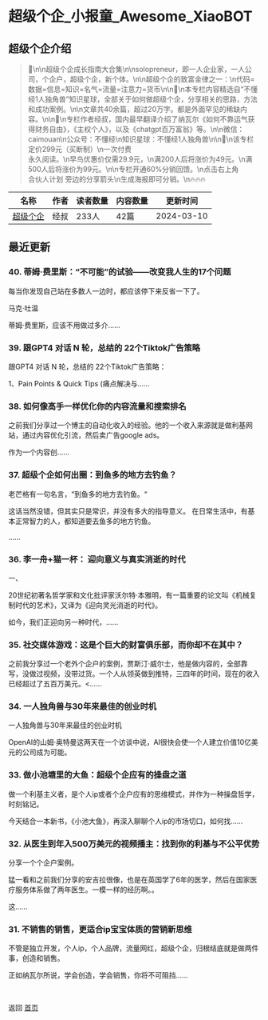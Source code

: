 # 超级个企_小报童_Awesome_XiaoBOT

## 超级个企介绍
> 🦄\n\n超级个企成长指南大合集\n\nsolopreneur，即一人企业家，一人公司，个企户，超级个企，新个体。\n\n超级个企的致富金律之一：\n代码=数据=信息=知识=名气=流量=注意力=货币\n\n🦄\n本专栏内容精选自“不懂经1人独角兽”知识星球，全部关于如何做超级个企，分享相关的思路，方法和成功案例。\n\n文章共40余篇，超过20万字。都是外面罕见的稀缺内容。\n\n🦄\n专栏作者经叔，国内最早翻译介绍了纳瓦尔《如何不靠运气获得财务自由》，《主权个人》，以及《chatgpt百万富翁》等。\n\n微信：caimouan\n公众号：不懂经\n知识星球：不懂经1人独角兽\n\n🦄\n该专栏定价299元（买断制）\n一次付费  
永久阅读。\n早鸟优惠价仅需29.9元，\n满200人后将涨价为49元。\n满500人后将涨价为99元。\n\n专栏开通60%分销回馈。\n点击右上角  
合伙人计划 旁边的分享箭头\n生成海报即可分销。\n🔥🔥🔥  
  


|名称|作者|读者数量|内容数量|更新时间|
|---|---|---|---|---|
|[超级个企](https://xiaobot.net/p/solopreneur?refer=0b133df9-27dc-423b-8101-639049001c13)|经叔|233人|42篇|2024-03-10|

## 最近更新
### 40\. 蒂姆·费里斯：“不可能”的试验——改变我人生的17个问题

每当你发现自己站在多数人一边时，都应该停下来反省一下了。

马克·吐温

蒂姆·费里斯，应该不用做过多介......

### 39\. 跟GPT4 对话 N 轮，总结的 22个Tiktok广告策略

跟GPT4 对话 N 轮，总结的 22个Tiktok广告策略：

1、Pain Points & Quick Tips (痛点解决与......

### 38\. 如何像高手一样优化你的内容流量和搜索排名

之前我们分享过一个博主的自动化收入的经验。他的一个收入来源就是做利基网站，通过内容优化引流，然后卖广告google ads。

作为一个内容创......

### 37\. 超级个企如何出圈：到鱼多的地方去钓鱼？

老芒格有一句名言，“到鱼多的地方去钓鱼。“

这话当然没错，但其实只是常识，并没有多大的指导意义。 在日常生活中，有基本正常智力的人，都知道要去鱼多的地方钓鱼。

......

### 36\. 李一舟+猫一杯： 迎向意义与真实消逝的时代

一、

20世纪初著名哲学家和文化批评家沃尔特·本雅明，有一篇重要的论文叫《机械复制时代的艺术》，又译为《迎向灵光消逝的时代》。

如今，我们正迎向另一种时代，......

### 35\. 社交媒体游戏：这是个巨大的财富俱乐部，而你却不在其中？

之前我分享过一个老外个企户的案例，贾斯汀·威尔士，他是做内容的，全部靠写，没做过视频，没带过货。一个人从领英做到推特，三四年的时间，现在的收入已经超过了五百万美元。<......

### 34\. 一人独角兽与30年来最佳的创业时机

一人独角兽与30年来最佳的创业时机

OpenAI的山姆·奥特曼这两天在一个访谈中说，AI很快会使一个人建立价值10亿美元的公司成为可能。

### 33\. 做小池塘里的大鱼：超级个企应有的操盘之道

做一个利基主义者，是个人ip或者个企户应有的思维模式，并作为一种操盘哲学，时刻铭记。

今天结合一本新书，《小池大鱼》，再深入聊聊个人ip的市场切口，如何找......

### 32\. 从医生到年入500万美元的视频播主：找到你的利基与不公平优势

分享一个个企户案例。

猛一看和之前我们分享的安吉拉很像，也是在英国学了6年的医学，然后在国家医疗服务体系做了两年医生。一模一样的经历啊。。

这......

### 31\. 不销售的销售，更适合ip宝宝体质的营销新思维

不管是独立开发，个人ip，个人品牌，流量网红，超级个企，归根结底就是做两件事，创造和销售。

正如纳瓦尔所说，学会创造，学会销售，你将不可阻挡......


<a href="https://github.com/Reno9527/awesome-xiaobot" style="color: white; text-decoration: none;">awesome-xiaobot</a>

返回 [首页](../README.md)
